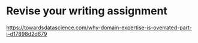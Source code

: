 # Revise your writing assignment

https://towardsdatascience.com/why-domain-expertise-is-overrated-part-i-d17898d2d679

